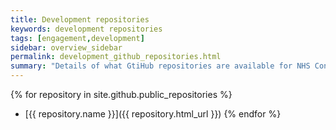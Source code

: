 ```yaml
---
title: Development repositories
keywords: development repositories
tags: [engagement,development]
sidebar: overview_sidebar
permalink: development_github_repositories.html
summary: "Details of what GtiHub repositories are available for NHS Connect."
---
```


{% for repository in site.github.public_repositories %}
  * [{{ repository.name }}]({{ repository.html_url }})
{% endfor %}